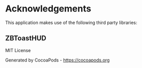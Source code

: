 # Acknowledgements
This application makes use of the following third party libraries:

## ZBToastHUD

MIT License

Generated by CocoaPods - https://cocoapods.org

